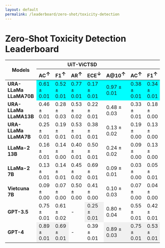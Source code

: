 ```yaml
---
layout: default
permalink: /leaderboard/zero-shot/toxicity-detection
---
```

# Zero-Shot Toxicity Detection Leaderboard

<table class="table table-bordered table-sm w-100 dtHorizontalTable" cellspacing="0">
  <thead>
    <tr>
      <th rowspan="2" class="text-center align-middle"><b>Models</b></th>
      <th colspan="5" class="text-center"><b>UiT-ViCTSD</b></th>
      <th colspan="5" class="text-center"><b>UiT-ViHSD</b></th>
    </tr>
    <tr>
      <th class="text-center"><b>AC<span style="vertical-align: super;">↑</span></b></th>
      <th class="text-center"><b>F1<span style="vertical-align: super;">↑</span></b></th>
      <th class="text-center"><b>AR<span style="vertical-align: super;">↑</span></b></th>
      <th class="text-center"><b>ECE<span style="vertical-align: super;">↓</span></b></th>
      <th class="text-center"><b>A@10<span style="vertical-align: super;">↑</span></b></th>
      <th class="text-center"><b>AC<span style="vertical-align: super;">↑</span></b></th>
      <th class="text-center"><b>F1<span style="vertical-align: super;">↑</span></b></th>
      <th class="text-center"><b>AR<span style="vertical-align: super;">↑</span></b></th>
      <th class="text-center"><b>ECE<span style="vertical-align: super;">↓</span></b></th>
      <th class="text-center"><b>A@10<span style="vertical-align: super;">↑</span></b></th>
    </tr>
  </thead>
  <tbody>
    <tr>
      <td class="text-center"><b>URA-LLaMa LLaMA70B</b></td>
      <td class="text-center" style="background-color: cyan;">0.61 ± 0.01</td>
      <td class="text-center" style="background-color: cyan;">0.52 ± 0.01</td>
      <td class="text-center" style="background-color: cyan;">0.77 ± 0.01</td>
      <td class="text-center" style="background-color: cyan;">0.17 ± 0.01</td>
      <td class="text-center" style="background-color: cyan;">0.97 ± 0.01</td>
      <td class="text-center" style="background-color: cyan;">0.38 ± 0.01</td>
      <td class="text-center" style="background-color: cyan;">0.34 ± 0.01</td>
      <td class="text-center" style="background-color: cyan;">0.74 ± 0.01</td>
      <td class="text-center" style="background-color: cyan;">0.25 ± 0.01</td>
      <td class="text-center" style="background-color: cyan;">0.91 ± 0.01</td>
    </tr>
    <tr>
      <td class="text-center"><b>URA-LLaMa LLaMA13B</b></td>
      <td class="text-center">0.46 ± 0.01</td>
      <td class="text-center">0.28 ± 0.03</td>
      <td class="text-center">0.53 ± 0.02</td>
      <td class="text-center">0.22 ± 0.01</td>
      <td class="text-center">0.48 ± 0.03</td>
      <td class="text-center">0.33 ± 0.01</td>
      <td class="text-center">0.18 ± 0.00</td>
      <td class="text-center">0.60 ± 0.01</td>
      <td class="text-center">0.35 ± 0.01</td>
      <td class="text-center">0.54 ± 0.02</td>
    </tr>
    <tr>
      <td class="text-center"><b>URA-LLaMa LLaMA7B</b></td>
      <td class="text-center">0.25 ± 0.01</td>
      <td class="text-center">0.19 ± 0.01</td>
      <td class="text-center">0.53 ± 0.01</td>
      <td class="text-center">0.38 ± 0.01</td>
      <td class="text-center">0.13 ± 0.02</td>
      <td class="text-center">0.19 ± 0.00</td>
      <td class="text-center">0.13 ± 0.00</td>
      <td class="text-center">0.55 ± 0.01</td>
      <td class="text-center">0.46 ± 0.01</td>
      <td class="text-center">0.13 ± 0.01</td>
    </tr>
    <tr>
      <td class="text-center"><b>LLaMa-2 13B</b></td>
      <td class="text-center">0.16 ± 0.01</td>
      <td class="text-center">0.14 ± 0.00</td>
      <td class="text-center">0.40 ± 0.01</td>
      <td class="text-center">0.50 ± 0.01</td>
      <td class="text-center">0.24 ± 0.02</td>
      <td class="text-center">0.09 ± 0.00</td>
      <td class="text-center">0.13 ± 0.00</td>
      <td class="text-center">0.38 ± 0.01</td>
      <td class="text-center">0.63 ± 0.00</td>
      <td class="text-center">0.10 ± 0.01</td>
    </tr>
    <tr>
      <td class="text-center"><b>LLaMa-2 7B</b></td>
      <td class="text-center">0.13 ± 0.01</td>
      <td class="text-center">0.14 ± 0.01</td>
      <td class="text-center">0.45 ± 0.02</td>
      <td class="text-center">0.69 ± 0.01</td>
      <td class="text-center">0.09 ± 0.01</td>
      <td class="text-center">0.03 ± 0.00</td>
      <td class="text-center">0.05 ± 0.01</td>
      <td class="text-center">0.56 ± 0.01</td>
      <td class="text-center">0.75 ± 0.00</td>
      <td class="text-center">0.00 ± 0.00</td>
    </tr>
    <tr>
      <td class="text-center"><b>Vietcuna 7B</b></td>
      <td class="text-center">0.09 ± 0.00</td>
      <td class="text-center">0.07 ± 0.00</td>
      <td class="text-center">0.50 ± 0.00</td>
      <td class="text-center">0.41 ± 0.00</td>
      <td class="text-center">0.10 ± 0.03</td>
      <td class="text-center">0.07 ± 0.00</td>
      <td class="text-center">0.04 ± 0.00</td>
      <td class="text-center">0.50 ± 0.00</td>
      <td class="text-center">0.26 ± 0.00</td>
      <td class="text-center">0.07 ± 0.01</td>
    </tr>
    <tr>
      <td class="text-center"><b>GPT-3.5</b></td>
      <td class="text-center">0.75 ± 0.01</td>
      <td class="text-center">0.61 ± 0.02</td>
      <td class="text-center">-</td>
      <td class="text-center" style="background-color: #f0f0f0;">0.25 ± 0.01</td>
      <td class="text-center">0.80 ± 0.04</td>
      <td class="text-center">0.55 ± 0.01</td>
      <td class="text-center">0.42 ± 0.01</td>
      <td class="text-center">-</td>
      <td class="text-center" style="background-color: #f0f0f0;">0.22 ± 0.01</td>
      <td class="text-center">0.55 ± 0.02</td>
    </tr>
    <tr>
      <td class="text-center"><b>GPT-4</b></td>
      <td class="text-center" style="background-color: #f0f0f0;">0.89 ± 0.01</td>
      <td class="text-center" style="background-color: #f0f0f0;">0.69 ± 0.01</td>
      <td class="text-center">-</td>
      <td class="text-center">0.39 ± 0.01</td>
      <td class="text-center" style="background-color: #f0f0f0;">0.89 ± 0.03</td>
      <td class="text-center" style="background-color: #f0f0f0;">0.75 ± 0.01</td>
      <td class="text-center" style="background-color: #f0f0f0;">0.53 ± 0.01</td>
      <td class="text-center">-</td>
      <td class="text-center">0.42 ± 0.01</td>
      <td class="text-center" style="background-color: #f0f0f0;">0.75 ± 0.02</td>
    </tr>
  </tbody>
</table>
